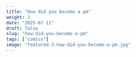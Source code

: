 ```yaml
---
title: "How did you become a pm"
weight: 3
date: "2025-07-11"
draft: false
slug: "how-did-you-become-a-pm"
tags: ["comics"]
image: "featured-3-how-did-you-become-a-pm.jpg"
---
```

